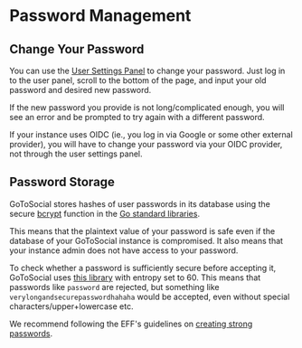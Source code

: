 # Password Management

## Change Your Password

You can use the [User Settings Panel](./user_panel.md) to change your password. Just log in to the user panel, scroll to the bottom of the page, and input your old password and desired new password.

If the new password you provide is not long/complicated enough, you will see an error and be prompted to try again with a different password.

If your instance uses OIDC (ie., you log in via Google or some other external provider), you will have to change your password via your OIDC provider, not through the user settings panel.

## Password Storage

GoToSocial stores hashes of user passwords in its database using the secure [bcrypt](https://en.wikipedia.org/wiki/Bcrypt) function in the [Go standard libraries](https://pkg.go.dev/golang.org/x/crypto/bcrypt).

This means that the plaintext value of your password is safe even if the database of your GoToSocial instance is compromised. It also means that your instance admin does not have access to your password.

To check whether a password is sufficiently secure before accepting it, GoToSocial uses [this library](https://github.com/wagslane/go-password-validator) with entropy set to 60. This means that passwords like `password` are rejected, but something like `verylongandsecurepasswordhahaha` would be accepted, even without special characters/upper+lowercase etc.

We recommend following the EFF's guidelines on [creating strong passwords](https://ssd.eff.org/en/module/creating-strong-passwords).
